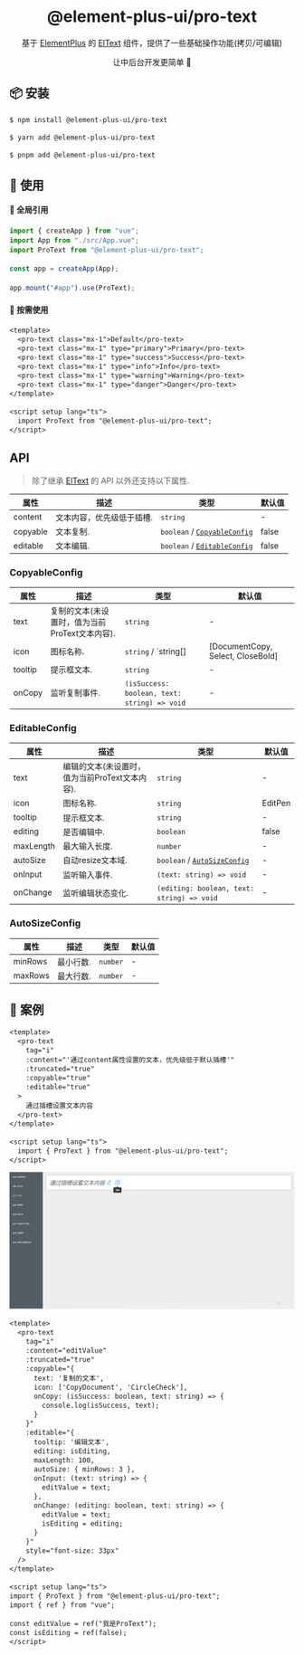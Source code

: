 <h1 align="center">@element-plus-ui/pro-text</h1>

<p align="center">基于 <a href="https://element-plus.org/zh-CN/">ElementPlus</a> 的 <a href="https://element-plus.org/zh-CN/component/text.html">ElText</a> 组件，提供了一些基础操作功能(拷贝/可编辑)</p>
<p align="center">让中后台开发更简单 💪</P>

## 📦 安装

```bash
$ npm install @element-plus-ui/pro-text
```

```bash
$ yarn add @element-plus-ui/pro-text
```

```bash
$ pnpm add @element-plus-ui/pro-text
```

## 🔨 使用

#### 🚀 全局引用

```ts
import { createApp } from "vue";
import App from "./src/App.vue";
import ProText from "@element-plus-ui/pro-text";

const app = createApp(App);

app.mount("#app").use(ProText);
```

#### 🚀 按需使用

```vue
<template>
  <pro-text class="mx-1">Default</pro-text>
  <pro-text class="mx-1" type="primary">Primary</pro-text>
  <pro-text class="mx-1" type="success">Success</pro-text>
  <pro-text class="mx-1" type="info">Info</pro-text>
  <pro-text class="mx-1" type="warning">Warning</pro-text>
  <pro-text class="mx-1" type="danger">Danger</pro-text>
</template>

<script setup lang="ts">
  import ProText from "@element-plus-ui/pro-text";
</script>
```

## API

> 除了继承 [ElText](https://element-plus.org/zh-CN/component/button.html) 的 API 以外还支持以下属性.

| 属性     | 描述      | 类型                                            | 默认值 |
| -------- | --------- | ----------------------------------------------- | ------ |
| content  | 文本内容，优先级低于插槽. | `string`                                        | -      |
| copyable | 文本复制. | `boolean` / [`CopyableConfig`](#CopyableConfig) | false      |
| editable | 文本编辑. | `boolean` / [`EditableConfig`](#EditableConfig) | false      |

### CopyableConfig

| 属性     | 描述      | 类型                                            | 默认值 |
| -------- | --------- | ----------------------------------------------- | ------ |
| text  | 复制的文本(未设置时，值为当前ProText文本内容). | `string`                                           | -      |
| icon  | 图标名称. | `string` / `string[]                                             | [DocumentCopy, Select, CloseBold]      |
| tooltip  | 提示框文本. | `string`                                        | -      |
| onCopy  | 监听复制事件. | `(isSuccess: boolean, text: string) => void`   | -      |

### EditableConfig

| 属性     | 描述      | 类型                                            | 默认值 |
| -------- | --------- | ----------------------------------------------- | ------ |
| text  | 编辑的文本(未设置时，值为当前ProText文本内容). | `string`                                           | -      |
| icon  | 图标名称. | `string`                                             | EditPen      |
| tooltip  | 提示框文本. | `string`                                        | -      |
| editing  | 是否编辑中. | `boolean`                                       | false      |
| maxLength  | 最大输入长度. | `number`                                    | -      |
| autoSize  | 自动resize文本域. | `boolean` / [`AutoSizeConfig`](#AutoSizeConfig)                                       | -      |
| onInput  | 监听输入事件. | `(text: string) => void`                      | -      |
| onChange  | 监听编辑状态变化. | `(editing: boolean, text: string) => void`   | -      |

### AutoSizeConfig

| 属性     | 描述      | 类型                                            | 默认值 |
| -------- | --------- | ----------------------------------------------- | ------ |
| minRows  | 最小行数. | `number`                                           | -      |
| maxRows  | 最大行数. | `number`                                           | -      |

## 🔨 案例

```vue
<template>
  <pro-text
    tag="i"
    :content="'通过content属性设置的文本，优先级低于默认插槽'"
    :truncated="true"
    :copyable="true"
    :editable="true"
  >
    通过插槽设置文本内容
  </pro-text>
</template>

<script setup lang="ts">
  import { ProText } from "@element-plus-ui/pro-text";
</script>
```
<img src="https://github.com/Augenstern936/element-plus-pro/blob/master/docs/public/images/text_example/default.jpg"/>

```vue
<template>
  <pro-text
    tag="i"
    :content="editValue"
    :truncated="true"
    :copyable="{
      text: '复制的文本',
      icon: ['CopyDocument', 'CircleCheck'],
      onCopy: (isSuccess: boolean, text: string) => {
        console.log(isSuccess, text);
      }
    }"
    :editable="{
      tooltip: '编辑文本',
      editing: isEditing,
      maxLength: 100,
      autoSize: { minRows: 3 },
      onInput: (text: string) => {
        editValue = text;
      },
      onChange: (editing: boolean, text: string) => {
        editValue = text;
        isEditing = editing;
      }
    }"
    style="font-size: 33px"
  />
</template>

<script setup lang="ts">
import { ProText } from "@element-plus-ui/pro-text";
import { ref } from "vue";

const editValue = ref("我是ProText");
const isEditing = ref(false);
</script>
```
